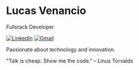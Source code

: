 # Lucas Venancio
Fullstack Developer

[![LinkedIn](https://img.shields.io/badge/LinkedIn-000?style=for-the-badge&logo=linkedin&logoColor=fff)](https://www.linkedin.com/in/lucas-venancio-973779277/) [![Gmail](https://img.shields.io/badge/lucas.venancio.araujo@gmail.com-000?style=for-the-badge&logo=gmail&logoColor=fff)](lucas.venancio.araujo@gmail.com)


Passionate about technology and innovation.

"Talk is cheap. Show me the code." – Linus Torvalds
